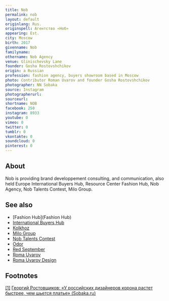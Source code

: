 ```yaml
---
title: Nob
permalink: nob
layout: default
originlang: Rus.
originspell: Агентство «Ноб»
appearing: Est.
city: Moscow
birth: 2017
givenname: Nob
familyname:
othername: Nob Agency
venue: Glinischevsky Lane
founder: Gosha Rostovshchikov
origin: a Russian
profession: fashion agency, buyers showroom based in Moscow
photo: Contributor Roman Uvarov and founder Gosha Rostovshchikov
photographer: NN Sobaka
source: Instagram
photographerurl:
sourceurl:
shortname: NOB
facebook: 250
instagram: 8933
youtube: 0
vimeo: 0
twitter: 0
tumblr: 0
vkontakte: 0
soundcloud: 0
pinterest: 0
---
```


## About

Nob is providing brand developpement consulting, and communication, also held Europe International Buyers Hub, Resource Center Fashion Hub, Nob Agency, Nob Talents Contest, Milo Group.

## See also

+ [Fashion Hub](Fashion Hub)
+ [International Buyers Hub](index)
+ [Kolkhoz](index)
+ [Milo Group](index)
+ [Nob Talents Contest](index)
+ [Odor](index)
+ [Red September](index)
+ [Roma Uvarov](uvarov-roman)
+ [Roma Uvarov Design](roma-uvarov-design)

## Footnotes

[[1]](#a1) <span id="f1"></span> [Георгий Ростовщиков: «У российских дизайнеров корона растет быстрее, чем шьется платье» (Sobaka.ru)](http://www.sobaka.ru/fashion/heroes/78886)
